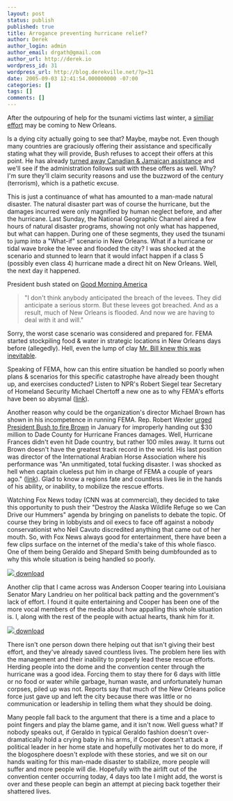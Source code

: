 ```yaml
---
layout: post
status: publish
published: true
title: Arrogance preventing hurricane relief?
author: Derek
author_login: admin
author_email: drgath@gmail.com
author_url: http://derek.io
wordpress_id: 31
wordpress_url: http://blog.derekville.net/?p=31
date: 2005-09-03 12:41:54.000000000 -07:00
categories: []
tags: []
comments: []
---
```

After the outpouring of help for the tsunami victims last winter, a [similiar effort](http://www.news24.com/News24/World/Hurricane_Katrina/0,,2-10-1942_1764587,00.html) may be coming to New Orleans.

Is a dying city actually going to see that? Maybe, maybe not. Even though many countries are graciously offering their assistance and specifically stating what they will provide, Bush refuses to accept their offers at this point. He has already [turned away Canadian & Jamaican assistance](http://americablog.blogspot.com/2005/09/us-refuses-jamaicas-offer-to-help-with.html) and we'll see if the administration follows suit with these offers as well. Why? I'm sure they'll claim security reasons and use the buzzword of the century (terrorism), which is a pathetic excuse.

This is just a continuance of what has amounted to a man-made natural disaster.  The natural disaster part was of course the hurricane, but the damages incurred were only magnified by human neglect before, and after the hurricane.  Last Sunday, the National Geographic Channel aired a few hours of natural disaster programs, showing not only what has happened, but what can happen.  During one of these segments, they used the tsunami to jump into a "What-if" scenario in New Orleans.  What if a hurricane or tidal wave broke the levee and flooded the city?  I was shocked at the scenario and stunned to learn that it would infact happen if a class 5 (possibly even class 4) hurricane made a direct hit on New Orleans.  Well, the next day it happened.

President bush stated on [Good Morning America](http://www.washingtonpost.com/wp-dyn/content/blog/2005/09/01/BL2005090100915.html)

> "I don't think anybody anticipated the breach of the levees. They did anticipate a serious storm. But these levees got breached. And as a result, much of New Orleans is flooded. And now we are having to deal with it and will."

Sorry, the worst case scenario was considered and prepared for. FEMA started stockpiling food & water in strategic locations in New Orleans days before (allegedly). Hell, even the lump of clay [Mr. Bill knew this was inevitable](http://crawfordslist.blogspot.com/2005/09/oh-no-mr-bill-knew-so-why-didnt.html).

Speaking of FEMA, how can this entire situation be handled so poorly when plans & scenarios for this specific catastrophe have already been thought up, and exercises conducted? Listen to NPR's Robert Siegel tear Secretary of Homeland Security Michael Chertoff a new one as to why FEMA's efforts have been so abysmal ([link](http://www.npr.org/templates/story/story.php?storyId=4828771)).

Another reason why could be the organization's director Michael Brown has shown in his incompetence in running FEMA. Rep. Robert Wexler [urged President Bush to fire Brown](http://www.jewishsightseeing.com/dhh_weblog/2005-blog/2005-01-blog/2005-01-26-wexler-fema.htm) in January for improperly handing out $30 million to Dade County for Hurricane Frances damages. Well, Hurricane Frances didn't even hit Dade country, but rather 100 miles away. It turns out Brown doesn't have the greatest track record in the world. His last position was director of the International Arabian Horse Association where his performance was "An unmitigated, total fucking disaster. I was shocked as hell when captain clueless put him in charge of FEMA a couple of years ago." ([link](http://storiesinamerica.dailykos.com/storyonly/2005/9/2/34622/68348)). Glad to know a regions fate and countless lives lie in the hands of his ability, or inability, to mobilize the rescue efforts.

Watching Fox News today (CNN was at commercial), they decided to take this opportunity to push their "Destroy the Alaska Wildlife Refuge so we Can Drive our Hummers" agenda by bringing on panelists to debate the topic.  Of course they bring in lobbyists and oil execs to face off against a nobody conservationist who Neil Cavuto discredited anything that came out of her mouth.  So, with Fox News always good for entertainment, there have been a few clips surface on the internet of the media's take of this whole fiasco.  One of them being Geraldo and Shepard Smith being dumbfounded as to why this whole situation is being handled so poorly.

[![](http://www.crooksandliars.com/images/2005/09/02/Geraldo-Rivera.jpg) download](http://www.derekgathright.com/media/katrina/Hannity-Colmes-Smith-Rivera-freak-in-NO.wmv)

Another clip that I came across was Anderson Cooper tearing into Louisiana Senator Mary Landrieu on her political back patting and the government's lack of effort.  I found it quite entertaining and Cooper has been one of the more vocal members of the media about how appalling this whole situation is.  I, along with the rest of the people with actual hearts, thank him for it.

[![](http://www.crooksandliars.com/images/2005/09/01/Cooper-Landrieu.jpg) download](http://www.derekgathright.com/media/katrina/Anderson-Cooper-Landrieu-Katrina1.wmv)

There isn't one person down there helping out that isn't giving their best effort, and they've already saved countless lives.  The problem here lies with the management and their inability to properly lead these rescue efforts.  Herding people into the dome and the convention center through the hurricane was a good idea.  Forcing them to stay there for 6 days with little or no food or water while garbage, human waste, and unfortunately human corpses, piled up was not.  Reports say that much of the New Orleans police force just gave up and left the city because there was little or no communication or leadership in telling them what they should be doing.

Many people fall back to the argument that there is a time and a place to point fingers and play the blame game, and it isn't now.  Well guess what?  If nobody speaks out, if Geraldo in typical Geraldo fashion doesn't over-dramatically hold a crying baby in his arms, if Cooper doesn't attack a political leader in her home state and hopefully motivates her to do more, if the blogosphere doesn't explode with these stories, and we sit on our hands waiting for this man-made disaster to stabilize, more people will suffer and more people will die.  Hopefully with the airlift out of the convention center occurring today, 4 days too late I might add, the worst is over and these people can begin an attempt at piecing back together their shattered lives.
